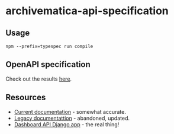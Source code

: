 # archivematica-api-specification

## Usage

    npm --prefix=typespec run compile

## OpenAPI specification

Check out the results [here].

## Resources

- [Current documentation](https://www.archivematica.org/en/docs/latest/dev-manual/api/api-reference-archivematica/) - somewhat accurate.
- [Legacy documentattion](https://wiki.archivematica.org/Archivematica_API) - abandoned, updated.
- [Dashboard API Django app](https://github.com/artefactual/archivematica/tree/qa/1.x/src/dashboard/src/components/api) - the real thing!

[here]: https://editor.swagger.io/?url=https://raw.githubusercontent.com/artefactual-labs/archivematica-api-specification/main/typespec/tsp-output/%40typespec/openapi3/openapi.v1.yaml
